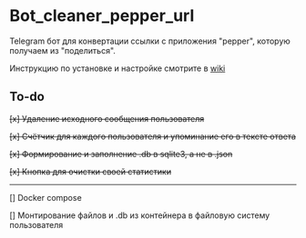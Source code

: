 # Bot_cleaner_pepper_url
Telegram бот для конвертации ссылки с приложения "pepper", которую получаем из "поделиться".

Инструкцию по установке и настройке смотрите в [wiki](https://github.com/Pushkin31/Bot_cleaner_pepper_url/wiki)

## To-do
~~[x] Удаление исходного сообщения пользователя~~

~~[x] Счётчик для каждого пользователя и упоминание его в тексте ответа~~

~~[x] Формирование и заполнение .db в sqlite3, а не в .json~~

~~[x] Кнопка для очистки своей статистики~~

---

[] Docker compose

[] Монтирование файлов и .db из контейнера в файловую систему пользователя

